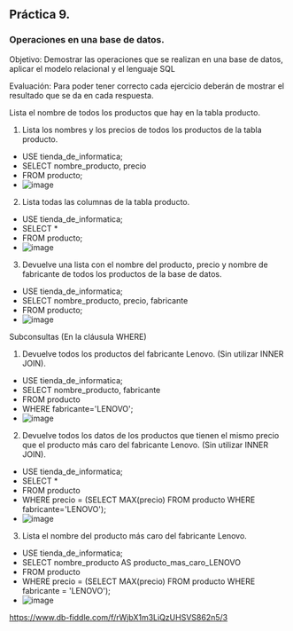 ## Práctica 9.
### Operaciones en una base de datos.
Objetivo: Demostrar las operaciones que se realizan en una base de datos, aplicar el modelo relacional y el lenguaje SQL

Evaluación: Para poder tener correcto cada ejercicio deberán de mostrar el resultado que se da en cada respuesta.

Lista el nombre de todos los productos que hay en la tabla producto.


1. Lista los nombres y los precios de todos los productos de la tabla producto.
- USE tienda_de_informatica;
- SELECT nombre_producto, precio
- FROM producto;
- ![image](https://user-images.githubusercontent.com/102439815/173169759-ad9190cf-aa80-4763-84dc-02388dab95fc.png)
2. Lista todas las columnas de la tabla producto.
- USE tienda_de_informatica;
- SELECT *
- FROM producto;
- ![image](https://user-images.githubusercontent.com/102439815/173169822-d6979e2e-c71b-45bb-b384-14096d7bc562.png)
3. Devuelve una lista con el nombre del producto, precio y nombre de fabricante de
todos los productos de la base de datos.
- USE tienda_de_informatica;
- SELECT nombre_producto, precio, fabricante
- FROM producto;
- ![image](https://user-images.githubusercontent.com/102439815/173170017-17ae8eea-8dec-4ce2-9271-0ba38ace7233.png)

Subconsultas (En la cláusula WHERE)
1. Devuelve todos los productos del fabricante Lenovo. (Sin utilizar INNER
JOIN).
- USE tienda_de_informatica;
- SELECT nombre_producto, fabricante
- FROM producto
- WHERE fabricante='LENOVO';
- ![image](https://user-images.githubusercontent.com/102439815/173170150-c48b5dca-02e9-43a0-baff-50f9313cb85d.png)
2. Devuelve todos los datos de los productos que tienen el mismo precio que el
producto más caro del fabricante Lenovo. (Sin utilizar INNER JOIN).
- USE tienda_de_informatica;
- SELECT *
- FROM producto
- WHERE precio = (SELECT MAX(precio) FROM producto WHERE fabricante='LENOVO');
- ![image](https://user-images.githubusercontent.com/102439815/173170513-fc77d5d9-eab0-49d4-8022-3be15ea21b5a.png)
3. Lista el nombre del producto más caro del fabricante Lenovo.
- USE tienda_de_informatica;
- SELECT nombre_producto AS producto_mas_caro_LENOVO
- FROM producto
- WHERE precio = (SELECT MAX(precio) FROM producto WHERE fabricante = 'LENOVO');
- ![image](https://user-images.githubusercontent.com/102439815/173170905-d3ad01ac-14d9-4319-85b6-9288b2265925.png)

https://www.db-fiddle.com/f/rWjbX1m3LiQzUHSVS862n5/3
